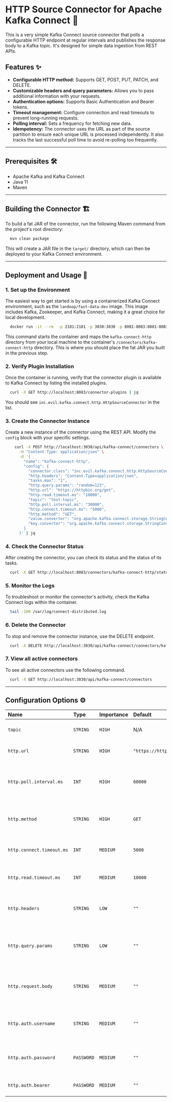# HTTP Source Connector for Apache Kafka Connect 🔌

This is a very simple Kafka Connect source connector that polls a configurable HTTP endpoint at regular intervals and publishes the response body to a Kafka topic. It's designed for simple data ingestion from REST APIs.

## Features ✨

* **Configurable HTTP method:** Supports GET, POST, PUT, PATCH, and DELETE.
* **Customizable headers and query parameters:** Allows you to pass additional information with your requests.
* **Authentication options:** Supports Basic Authentication and Bearer tokens.
* **Timeout management:** Configure connection and read timeouts to prevent long-running requests.
* **Polling interval:** Sets a frequency for fetching new data.
* **Idempotency:** The connector uses the URL as part of the source partition to ensure each unique URL is processed independently. It also tracks the last successful poll time to avoid re-polling too frequently.

-----

## Prerequisites 🛠️

* Apache Kafka and Kafka Connect
* Java 11
* Maven

-----

## Building the Connector 🏗️

To build a fat JAR of the connector, run the following Maven command from the project's root directory:

```bash
  mvn clean package
```

This will create a JAR file in the `target/` directory, which can then be deployed to your Kafka Connect environment.

-----

## Deployment and Usage 🚀

### 1\. Set up the Environment

The easiest way to get started is by using a containerized Kafka Connect environment, such as the `landoop/fast-data-dev` image. This image includes Kafka, Zookeeper, and Kafka Connect, making it a great choice for local development.

```bash
  docker run -it --rm  -p 2181:2181 -p 3030:3030 -p 8081-8083:8081-8083 -p 9092:9092 -v "C:\Users\your-user\kafka-connect-http:/connectors/kafka-connect-http" landoop/fast-data-dev:latest
```

This command starts the container and maps the `kafka-connect-http` directory from your local machine to the container's `/connectors/kafka-connect-http` directory. This is where you should place the fat JAR you built in the previous step.

### 2\. Verify Plugin Installation

Once the container is running, verify that the connector plugin is available to Kafka Connect by listing the installed plugins.

```bash
  curl -X GET http://localhost:8083/connector-plugins | jq
```

You should see `inc.evil.kafka.connect.http.HttpSourceConnector` in the list.

### 3\. Create the Connector Instance

Create a new instance of the connector using the REST API. Modify the `config` block with your specific settings.

```bash
    curl -X POST http://localhost:3030/api/kafka-connect/connectors \
      -H "Content-Type: application/json" \
      -d '{
        "name": "kafka-connect-http",
        "config": {
          "connector.class": "inc.evil.kafka.connect.http.HttpSourceConnector",
          "http.headers": "Content-Type=application/json",
          "tasks.max": "1",
          "http.query.params": "random=123",
          "http.url": "https://httpbin.org/get",
          "http.read.timeout.ms": "10000",
          "topic": "test-topic",
          "http.poll.interval.ms": "30000",
          "http.connect.timeout.ms": "5000",
          "http.method": "GET",
          "value.converter": "org.apache.kafka.connect.storage.StringConverter",
          "key.converter": "org.apache.kafka.connect.storage.StringConverter"
        }
      }' | jq
```

### 4\. Check the Connector Status

After creating the connector, you can check its status and the status of its tasks.

```bash
  curl -X GET http://localhost:8083/connectors/kafka-connect-http/status | jq
```

### 5\. Monitor the Logs

To troubleshoot or monitor the connector's activity, check the Kafka Connect logs within the container.

```bash
  tail -100 /var/log/connect-distributed.log
```

### 6\. Delete the Connector

To stop and remove the connector instance, use the DELETE endpoint.

```bash
  curl -X DELETE http://localhost:3030/api/kafka-connect/connectors/kafka-connect-http | jq
```

### 7\. View all active connectors

To see all active connectors use the following command.

```bash
  curl -X GET http://localhost:3030/api/kafka-connect/connectors
```

-----

## Configuration Options ⚙️

| Name | Type | Importance | Default | Description |
| :--- | :--- | :--- | :--- | :--- |
| `topic` | `STRING` | `HIGH` | N/A | The Kafka topic to write the fetched data to. |
| `http.url` | `STRING` | `HIGH` | `"https://httpbin.org/get"` | The base HTTP URL to fetch data from. |
| `http.poll.interval.ms` | `INT` | `HIGH` | `60000` | Polling interval in milliseconds between consecutive HTTP requests. Minimum allowed is 5000 ms. |
| `http.method` | `STRING` | `HIGH` | `GET` | The HTTP method to use for requests. Valid values are `GET`, `POST`, `PATCH`, `PUT`, `DELETE`. |
| `http.connect.timeout.ms` | `INT` | `MEDIUM` | `5000` | Timeout in milliseconds for establishing the HTTP connection. |
| `http.read.timeout.ms` | `INT` | `MEDIUM` | `10000` | Timeout in milliseconds for reading the HTTP response. |
| `http.headers` | `STRING` | `LOW` | `""` | Optional HTTP request headers in 'key=value' pairs separated by commas. |
| `http.query.params` | `STRING` | `LOW` | `""` | Optional query parameters appended to the HTTP request URL in 'key=value' pairs separated by '&'. |
| `http.request.body` | `STRING` | `MEDIUM` | `""` | The HTTP request body to be sent with the request. Only applicable for methods like POST and PUT. |
| `http.auth.username` | `STRING` | `MEDIUM` | `""` | Username for HTTP Basic Authentication. Used with `http.auth.password`. |
| `http.auth.password` | `PASSWORD` | `MEDIUM` | `""` | Password for HTTP Basic Authentication. Used with `http.auth.username`. |
| `http.auth.bearer` | `PASSWORD` | `MEDIUM` | `""` | Bearer token for the Authorization header. |
